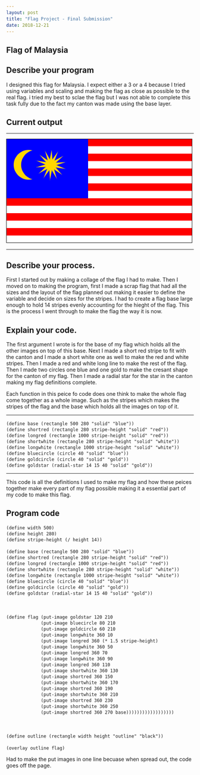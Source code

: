 ```yaml
---
layout: post
title: "Flag Project - Final Submission"
date: 2018-12-21
---
```


## Flag of Malaysia

## Describe your program

I designed this flag for Malaysia.
I expect either a 3 or a 4 because I tried using variables and scaling and making the flag as close as possible to the real flag. i tried my best to sclae the flag but I was not able to complete this task fully due to the fact my canton was made using the base layer.

## Current output

* * *
![download](/images/malaysianflag.png)
* * *

## Describe your process.

First I started out by making a collage of the flag I had to make. Then I moved on to making the program, first I made a scrap flag that had all the sizes and the layout of the flag planned out making it easier to define the variable and decide on sizes for the stripes. I had to create a flag base large enough to hold 14 stripes evenly accounting for the hieght of the flag. This is the process I went through to make the flag the way it is now.


## Explain your code.

The first argument I wrote is for the base of my flag which holds all the other images on top of this base. Next I made a short red stripe to fit with the canton and I made a short white one as well to make the red and white stripes. Then I made a red and white long line to make the rest of the flag. Then I made two circles one blue and one gold to make the cresant shape for the canton of my flag. Then I made a radial star for the star in the canton making my flag definitions complete.

Each function in this peice fo code does one think to make the whole flag come together as a whole image. Such as the stripes which makes the stripes of the flag and the base which holds all the images on top of it. 

* * *

```
(define base (rectangle 500 280 "solid" "blue"))
(define shortred (rectangle 280 stripe-height "solid" "red"))
(define longred (rectangle 1000 stripe-height "solid" "red"))
(define shortwhite (rectangle 280 stripe-height "solid" "white"))
(define longwhite (rectangle 1000 stripe-height "solid" "white"))
(define bluecircle (circle 40 "solid" "blue"))
(define goldcircle (circle 40 "solid" "gold"))
(define goldstar (radial-star 14 15 40 "solid" "gold"))
```

* * *
This code is all the definitions I used to make my flag and how these peices together make every part of my flag possible making it a essential part of my code to make this flag.


## Program code

```
(define width 500)
(define height 280)
(define stripe-height (/ height 14))

(define base (rectangle 500 280 "solid" "blue"))
(define shortred (rectangle 280 stripe-height "solid" "red"))
(define longred (rectangle 1000 stripe-height "solid" "red"))
(define shortwhite (rectangle 280 stripe-height "solid" "white"))
(define longwhite (rectangle 1000 stripe-height "solid" "white"))
(define bluecircle (circle 40 "solid" "blue"))
(define goldcircle (circle 40 "solid" "gold"))
(define goldstar (radial-star 14 15 40 "solid" "gold"))



(define flag (put-image goldstar 120 210
             (put-image bluecircle 80 210
             (put-image goldcircle 60 210
             (put-image longwhite 360 10
             (put-image longred 360 (* 1.5 stripe-height)
             (put-image longwhite 360 50
             (put-image longred 360 70
             (put-image longwhite 360 90
             (put-image longred 360 110
             (put-image shortwhite 360 130
             (put-image shortred 360 150
             (put-image shortwhite 360 170
             (put-image shortred 360 190
             (put-image shortwhite 360 210
             (put-image shortred 360 230
             (put-image shortwhite 360 250 
             (put-image shortred 360 270 base))))))))))))))))))



(define outline (rectangle width height "outline" "black"))

(overlay outline flag)

```
Had to make the put images in one line becuase when spread out, the code goes off the page.
